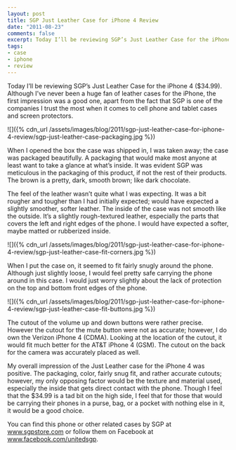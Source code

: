 ```yaml
---
layout: post
title: SGP Just Leather Case for iPhone 4 Review
date: "2011-08-23"
comments: false
excerpt: Today I’ll be reviewing SGP’s Just Leather Case for the iPhone 4. Although I’ve never been a huge fan of leather cases for the iPhone, the first impression was a good one, apart from the fact that SGP is one of the companies I trust the most when it comes to cell phone and tablet cases and screen protectors.
tags:
- case
- iphone
- review
---
```


Today I’ll be reviewing SGP’s Just Leather Case for the iPhone 4 ($34.99). Although I’ve never been a huge fan of leather cases for the iPhone, the first impression was a good one, apart from the fact that SGP is one of the companies I trust the most when it comes to cell phone and tablet cases and screen protectors.

![]({% cdn_url /assets/images/blog/2011/sgp-just-leather-case-for-iphone-4-review/sgp-just-leather-case-packaging.jpg %})

When I opened the box the case was shipped in, I was taken away; the case was packaged beautifully. A packaging that would make most anyone at least want to take a glance at what’s inside. It was evident SGP was meticulous in the packaging of this product, if not the rest of their products. The brown is a pretty, dark, smooth brown; like dark chocolate.

The feel of the leather wasn’t quite what I was expecting. It was a bit rougher and tougher than I had initially expected; would have expected a slightly smoother, softer leather. The inside of the case was not smooth like the outside. It’s a slightly rough-textured leather, especially the parts that covers the left and right edges of the phone. I would have expected a softer, maybe matted or rubberized inside.

![]({% cdn_url /assets/images/blog/2011/sgp-just-leather-case-for-iphone-4-review/sgp-just-leather-case-fit-corners.jpg %})

When I put the case on, it seemed to fit fairly snugly around the phone. Although just slightly loose, I would feel pretty safe carrying the phone around in this case. I would just worry slightly about the lack of protection on the top and bottom front edges of the phone.

![]({% cdn_url /assets/images/blog/2011/sgp-just-leather-case-for-iphone-4-review/sgp-just-leather-case-fit-buttons.jpg %})

The cutout of the volume up and down buttons were rather precise. However the cutout for the mute button were not as accurate; however, I do own the Verizon iPhone 4 (CDMA). Looking at the location of the cutout, it would fit much better for the AT&amp;T iPhone 4 (GSM). The cutout on the back for the camera was accurately placed as well.

My overall impression of the Just Leather case for the iPhone 4 was positive. The packaging, color, fairly snug fit, and rather accurate cutouts; however, my only opposing factor would be the texture and material used, especially the inside that gets direct contact with the phone. Though I feel that the $34.99 is a tad bit on the high side, I feel that for those that would be carrying their phones in a purse, bag, or a pocket with nothing else in it, it would be a good choice.

You can find this phone or other related cases by SGP at <a href="http://www.sgpstore.com" target="_blank">www.sgpstore.com</a> or follow them on Facebook at <a href="http://www.facebook.com/unitedsgp" target="_blank">www.facebook.com/unitedsgp</a>.